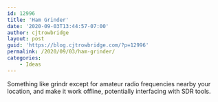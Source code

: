 ```yaml
---
id: 12996
title: 'Ham Grinder'
date: '2020-09-03T13:44:57-07:00'
author: cjtrowbridge
layout: post
guid: 'https://blog.cjtrowbridge.com/?p=12996'
permalink: /2020/09/03/ham-grinder/
categories:
    - Ideas
---
```


Something like grindr except for amateur radio frequencies nearby your location, and make it work offline, potentially interfacing with SDR tools.